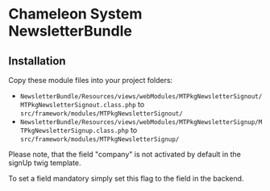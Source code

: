 Chameleon System NewsletterBundle
=================================

Installation
------------

Copy these module files into your project folders:
* `NewsletterBundle/Resources/views/webModules/MTPkgNewsletterSignout/MTPkgNewsletterSignout.class.php` to `src/framework/modules/MTPkgNewsletterSignout/`   
* `NewsletterBundle/Resources/views/webModules/MTPkgNewsletterSignup/MTPkgNewsletterSignup.class.php` to `src/framework/modules/MTPkgNewsletterSignup/`

Please note, that the field "company" is not activated by default in the signUp twig template.

To set a field mandatory simply set this flag to the field in the backend.